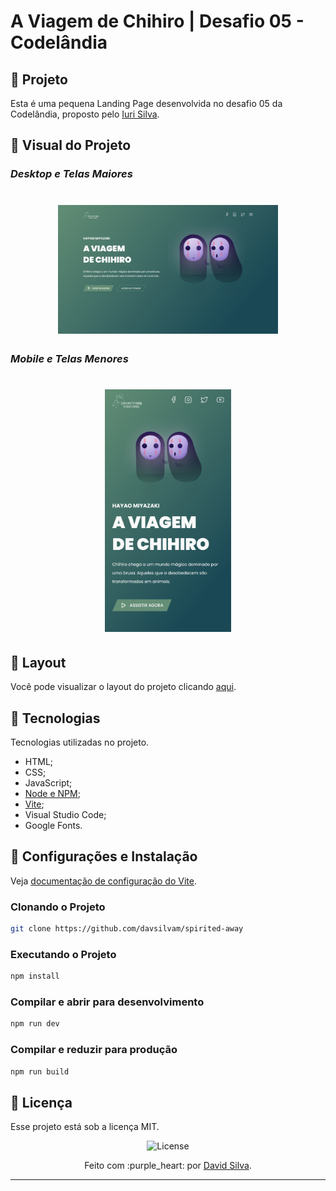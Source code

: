 # A Viagem de Chihiro | Desafio 05 - Codelândia
## :dragon: **Projeto**

Esta é uma pequena Landing Page desenvolvida no desafio 05 da Codelândia, proposto pelo [Iuri Silva](https://github.com/iuricode).

<!-- <p align="center">
   <a href="https://winterman-app.vercel.app">Veja o projeto completo aqui.</a>
</p> -->

## :art: **Visual do Projeto**
### *Desktop e Telas Maiores*
<h1 align="center">
    <img src="./.github/desktop-screenshot.png" style="width: 70%">
</h1>

### *Mobile e Telas Menores*
<h1 align="center">
    <img src="./.github/mobile-screenshot.png" style="width: 40%;">
</h1>

## :straight_ruler: **Layout**

Você pode visualizar o layout do projeto clicando [aqui](https://www.figma.com/file/Yb9IBH56g7T1hdIyZ3BMNO/Desafios---Codelândia?node-id=39936%3A829&t=OlvqUx5LfvxOtN2n-0).

## :wrench: **Tecnologias**
Tecnologias utilizadas no projeto.
* HTML;
* CSS;
* JavaScript;
* [Node e NPM](https://nodejs.org/en/);
* [Vite](https://vitejs.dev);
* Visual Studio Code;
* Google Fonts.

## :rocket: **Configurações e Instalação**

Veja [documentação de configuração do Vite](https://vitejs.dev/config/).

### **Clonando o Projeto**

```sh
git clone https://github.com/davsilvam/spirited-away
```

### **Executando o Projeto**

```sh
npm install
```

### **Compilar e abrir para desenvolvimento**

```sh
npm run dev
```

### **Compilar e reduzir para produção**

```sh
npm run build
```

## :memo: **Licença**

Esse projeto está sob a licença MIT.

<p align="center">
  <img alt="License" src="https://img.shields.io/static/v1?label=License&message=MIT&color=49AA26&labelColor=000000">
</p>

<p align="center">
  Feito com :purple_heart: por <a href="https://www.linkedin.com/in/davsilvam/">David Silva</a>.
</p>

---
